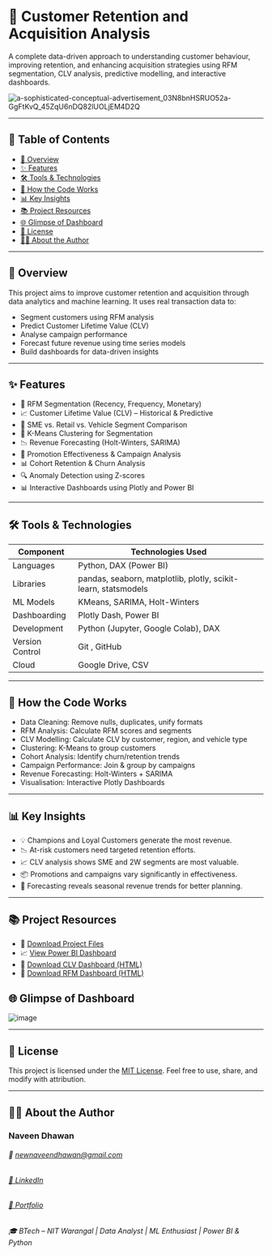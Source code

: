 # 🛃 Customer Retention and Acquisition Analysis
A complete data-driven approach to understanding customer behaviour, improving retention, and enhancing acquisition strategies using RFM segmentation, CLV analysis, predictive modelling, and interactive dashboards.


![a-sophisticated-conceptual-advertisement_03N8bnHSRUO52a-GgFtKvQ_45ZqU6nDQ82lUOLjEM4D2Q](https://github.com/user-attachments/assets/d4265f17-aaa9-4b7c-9b7f-adb6b1ffa2ab)

-----



## 📑 Table of Contents
- [🚀 Overview](#-overview)
- [✨ Features](#-features)
- [🛠️ Tools & Technologies](#-tools--technologies)
- [🧠 How the Code Works](#-how-the-Code-Works)
- [📊 Key Insights](#-Key-Insights)
- [📚 Project Resources](#-project-resources)
- [🌐 Glimpse of Dashboard](#-glimpse-of-Dashboard)
- [📄 License](#-license)
- [👨‍💻 About the Author](#-about-the-author)

----


## 🚀 Overview
This project aims to improve customer retention and acquisition through data analytics and machine learning. It uses real transaction data to: 
- Segment customers using RFM analysis
- Predict Customer Lifetime Value (CLV)
- Analyse campaign performance
- Forecast future revenue using time series models
- Build dashboards for data-driven insights

----



## ✨ Features
- 🔄 RFM Segmentation (Recency, Frequency, Monetary)
- 📈 Customer Lifetime Value (CLV) – Historical & Predictive
- 💼 SME vs. Retail vs. Vehicle Segment Comparison
- 🧩 K-Means Clustering for Segmentation
- 📉 Revenue Forecasting (Holt-Winters, SARIMA)
- 🧪 Promotion Effectiveness & Campaign Analysis
- 📊 Cohort Retention & Churn Analysis
- 🔍 Anomaly Detection using Z-scores
- 📊 Interactive Dashboards using Plotly and Power BI

----



## 🛠 Tools & Technologies

| Component         | Technologies Used                                               |
|-------------------|-----------------------------------------------------------------|
| Languages         |  Python, DAX (Power BI)                                         |
| Libraries         |  pandas, seaborn, matplotlib, plotly, scikit-learn, statsmodels |
| ML Models         |  KMeans,  SARIMA,  Holt-Winters                                 |
| Dashboarding      |  Plotly Dash,  Power BI                                         |
| Development       |  Python  (Jupyter, Google Colab),  DAX                          |
| Version Control   |  Git ,  GitHub                                                  |
| Cloud             |  Google Drive,  CSV                                             |


----



## 🧠 How the Code Works
- Data Cleaning: Remove nulls, duplicates, unify formats
- RFM Analysis: Calculate RFM scores and segments
- CLV Modelling: Calculate CLV by customer, region, and vehicle type
- Clustering: K-Means to group customers
- Cohort Analysis: Identify churn/retention trends
- Campaign Performance: Join & group by campaigns
- Revenue Forecasting: Holt-Winters + SARIMA
- Visualisation: Interactive Plotly Dashboards



---



## 📊 Key Insights
- 💡 Champions and Loyal Customers generate the most revenue.
- 📉 At-risk customers need targeted retention efforts.
- 📈 CLV analysis shows SME and 2W segments are most valuable.
- 📦 Promotions and campaigns vary significantly in effectiveness.
- 🔮 Forecasting reveals seasonal revenue trends for better planning.



---


## 📚 Project Resources
- 📁 [Download Project Files](https://github.com/newnaveendhawan/Final-Project-Customer-Retention-and-Acquisition-Analysis/blob/main/Dataset%20Links%20-%20Project%20Customer%20Retention%20and%20Acquisition%20Analysis%20Project.pdf)
- 📈 [View Power BI Dashboard](https://github.com/newnaveendhawan/Final-Project-Customer-Retention-and-Acquisition-Analysis/blob/main/Powe%20BI%20Dashboard/Final%20Dashboard%20pdf.pdf)
- 📘 [Download CLV Dashboard (HTML)](https://github.com/newnaveendhawan/Final-Project-Customer-Retention-and-Acquisition-Analysis/blob/main/Dashboards/clv_dashboard.html)
- 📘 [Download RFM Dashboard (HTML)](https://github.com/newnaveendhawan/Final-Project-Customer-Retention-and-Acquisition-Analysis/blob/main/Dashboards/rfm_dashboard.html)


## 🌐 Glimpse of Dashboard

![image](https://github.com/user-attachments/assets/9fcc2fa2-02c5-4092-9347-06848001d02b)


----


## 📄 License
This project is licensed under the [MIT License](https://github.com/newnaveendhawan/Final-Project-Customer-Retention-and-Acquisition-Analysis/blob/main/LICENSE). Feel free to use, share, and modify with attribution.


----


## 👨‍💻 About the Author
### Naveen Dhawan
###### 📧 newnaveendhawan@gmail.com
###### [💼 LinkedIn](https://www.linkedin.com/in/newnaveendhawan/) 
###### [📁 Portfolio](https://naveendhawanportfolio.blogspot.com/) 
###### 🎓 BTech – NIT Warangal | Data Analyst | ML Enthusiast | Power BI & Python
